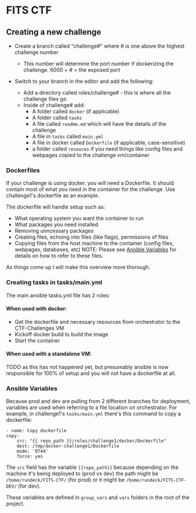 # FITS CTF

## Creating a new challenge

- Create a branch called "challenge#" where # is one above the highest challenge number
    - This number will determine the port number if dockerizing the challenge. 6000 + # = the exposed port

- Switch to your branch in the editor and add the following:
    - Add a directory called roles/challenge# - this is where all the challenge files go
    - Inside of challenge# add:
        - A folder called `docker` (if applicable)
        - A folder called `tasks`
        - A file called <span>`readme.md`</span> which will have the details of the challenge
        - A file in `tasks` called `main.yml`
        - A file in docker called `Dockerfile` (if applicable, case-sensitive)
        - a folder called `resouces` if you need things like config files and webpages copied to the challenge vm/container

### Dockerfiles

If your challenge is using docker, you will need a Dockerfile. It should contain most of what you need in the container for the challenge. Use challenge1's dockerfile as an example. 

The dockerfile will handle setup such as:

- What operating system you want the container to run
- What packages you need installed
- Removing unncessary packages
- Creating files, echoing into files (like flags), permissions of files
- Copying files from the host machine to the container (config files, webpages, databases, etc) NOTE: Please see [Ansible Variables](#ansible-variables) for details on how to refer to these files.

As things come up I will make this overview more thorough.

### Creating tasks in tasks/main.yml

The main ansible tasks.yml file has 2 roles:

#### When used with docker:
- Get the dockerfile and necessary resources from orchestrator to the CTF-Challenges VM
- Kickoff docker build to build the image
- Start the container

#### When used with a standalone VM:
TODO as this has not happened yet, but presumably ansible is now responsible for 100% of setup and you will not have a dockerfile at all.


### Ansible Variables

Because prod and dev are pulling from 2 different branches for deployment, variables are used when referring to a file location on orchestrator. For example, in challenge1's `tasks/main.yml` there's this command to copy a dockerfile:

    - name: Copy dockerfile
    copy:
        src: "{{ repo_path }}/roles/challenge1/docker/Dockerfile"
        dest: /tmp/docker-challenge1/Dockerfile
        mode: '0744'
        force: yes

The `src` field has the variable `{{repo_path}}` because depending on the machine it's being deployed to (prod vs dev) the path might be `/home/rundeck/FITS-CTF/` (for prod) or it might be `/home/rundeck/FITS-CTF-DEV/` (for dev).

These variables are defined in `group_vars` and `vars` folders in the root of the project.